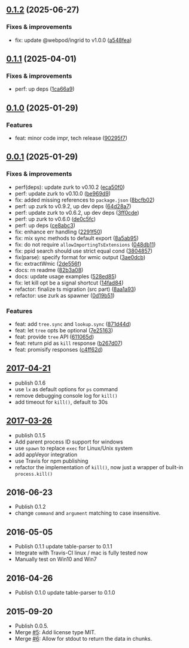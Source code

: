 ## [0.1.2](https://github.com/webpod/ps/compare/v0.1.1...v0.1.2) (2025-06-27)

### Fixes & improvements
* fix: update @webpod/ingrid to v1.0.0 ([a548fea](https://github.com/webpod/ps/commit/a548fea2dabd28fb6a08f100e1f8e5723f3d3cfb))

## [0.1.1](https://github.com/webpod/ps/compare/v0.1.0...v0.1.1) (2025-04-01)

### Fixes & improvements
* perf: up deps ([1ca66a9](https://github.com/webpod/ps/commit/1ca66a999ae5082a4ac2fe1caebd133e83886164))

## [0.1.0](https://github.com/webpod/ps/compare/v0.0.1...v0.1.0) (2025-01-29)

### Features
* feat: minor code impr, tech release ([90295f7](https://github.com/webpod/ps/commit/90295f79d8aed0d803c102c8f55ac3130eab1247))

## [0.0.1](https://github.com/webpod/ps/compare/undefined...v0.0.1) (2025-01-29)

### Fixes & improvements
* perf(deps): update zurk to v0.10.2 ([eca50f0](https://github.com/webpod/ps/commit/eca50f0e73be5ac4e7c5d9a8f94d16c62ac65f79))
* perf: update zurk to v0.10.0 ([be969d9](https://github.com/webpod/ps/commit/be969d97d614197473d00fe1e6656e0dc6369832))
* fix: added missing references to `package.json` ([8bcfb02](https://github.com/webpod/ps/commit/8bcfb028b958d708e6362818e860446ca985fb9b))
* perf: up zurk to v0.9.2, up dev deps ([64d28a7](https://github.com/webpod/ps/commit/64d28a7a0af09bc948ece45bcf2a849959a57648))
* perf: update zurk to v0.6.2, up dev deps ([3ff0cde](https://github.com/webpod/ps/commit/3ff0cde38ef2eb8e771ece2418939ca3b5f41243))
* perf: up zurk to v0.6.0 ([de0c5fc](https://github.com/webpod/ps/commit/de0c5fc7c7c0e487d9b5934662eda5eb67e49b22))
* perf: up deps ([ce8abc3](https://github.com/webpod/ps/commit/ce8abc35b8acf23373b9adce9f757d01121e866c))
* fix: enhance err handling ([2291f50](https://github.com/webpod/ps/commit/2291f509946a7ce9e43b1dd90fc50fad12f90dc1))
* fix: mix sync methods to default export ([8a5ab95](https://github.com/webpod/ps/commit/8a5ab95d23689c770d668aaf9ae8b859c9e4cf12))
* fix: do not require `allowImportingTsExtensions` ([048db11](https://github.com/webpod/ps/commit/048db114b2c5e478b762ff42724cfb357d11b03c))
* fix: ppid search should use strict equal cond ([3804857](https://github.com/webpod/ps/commit/38048570ea1f57a3da59988da78238204af7ada6))
* fix(parse): specify format for wmic output ([3ae0dcb](https://github.com/webpod/ps/commit/3ae0dcbf9c0a1ce1edc21052755dc0d188c3c287))
* fix: extractWmic ([2de556f](https://github.com/webpod/ps/commit/2de556f1b1e6731f8e6d5b31af0669c99df9ac63))
* docs: rn readme ([82b3a08](https://github.com/webpod/ps/commit/82b3a08aeaa1d7e8a03c22a3d224fc818894b83e))
* docs: update usage examples ([528ed85](https://github.com/webpod/ps/commit/528ed856b1d86fb99ccd750f3a45163cb2557d41))
* fix: let kill opt be a signal shortcut ([14fad84](https://github.com/webpod/ps/commit/14fad847587ab1de0cf28ea3612839d7a59615f1))
* refactor: finalize ts migration (src part) ([8aa1a93](https://github.com/webpod/ps/commit/8aa1a9383327d9bde5ba81356013edb4c19876d0))
* refactor: use zurk as spawner ([0d19b51](https://github.com/webpod/ps/commit/0d19b5184dc3c411adbab6a3721a8304a93a3b5a))

### Features
* feat: add `tree.sync` and `lookup.sync` ([871d44d](https://github.com/webpod/ps/commit/871d44d8fb90844af7496806fa7d1ac5fd15a31d))
* feat: let `tree` opts be optional ([7e25163](https://github.com/webpod/ps/commit/7e25163d676b616b188428134d2cc7eb9a0a3748))
* feat: provide `tree` API ([611065d](https://github.com/webpod/ps/commit/611065dec82c6ed51b7de315721eaebc44b98111))
* feat: return pid as `kill` response ([b267d07](https://github.com/webpod/ps/commit/b267d0780c0229990cb24452b8fd5cdf9e44ff69))
* feat: promisify responses ([c4ff62d](https://github.com/webpod/ps/commit/c4ff62d4731adeaf89dd0e9e055c17a7bb477686))

## [2017-04-21](https://github.com/neekey/ps/pull/48)
- publish 0.1.6
- use `lx` as default options for `ps` command
- remove debugging console log for `kill()`
- add timeout for `kill()`, default to 30s

## [2017-03-26](https://github.com/neekey/ps/pull/35)
- publish 0.1.5
- Add parent process ID support for windows
- use `spawn` to replace `exec` for Linux/Unix system
- add appVeyor integration
- use Travis for npm publishing
- refactor the implementation of `kill()`, now just a wrapper of built-in `process.kill()`

## 2016-06-23
- Publish 0.1.2
- change `command` and `argument` matching to case insensitive.

## 2016-05-05
- Publish 0.1.1 update table-parser to 0.1.1
- Integrate with Travis-CI linux / mac is fully tested now
- Manually test on Win10 and Win7

## 2016-04-26
- Publish 0.1.0 update table-parser to 0.1.0

## 2015-09-20

- Publish 0.0.5.
- Merge [#5](https://github.com/neekey/ps/pull/5): Add license type MIT.
- Merge [#6](https://github.com/neekey/ps/pull/6): Allow for stdout to return the data in chunks.

